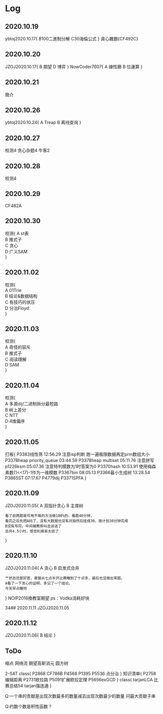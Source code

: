 # Log

## 2020.10.19
ybtoj2020.10.17{
    B100二進制分解
    C30海倫公式
}
貪心雜題{CF492C}

## 2020.10.20
JZOJ2020.10.17{
	B 期望
	D 博弈
}
NowCoder7607{
	A 線性篩
	B 位運算
}

## 2020.10.21
簡介

## 2020.10.26
ybtoj2020.10.24{
	A Treap
	B 离线查询
}

## 2020.10.27
校测4
贪心杂题4
牛客2

## 2020.10.28
校测4

## 2020.10.29
CF482A

## 2020.10.30
校测{
	A st表  
	B 推式子  
	C 贪心  
	D 广义SAM  
}

## 2020.11.02
校测{  
	A 01Trie  
	B 结论&数据结构  
	C 有技巧的状压  
	D 分治Floyd  
}

## 2020.11.03
校测{  
	A 奇怪的容斥  
	B 推式子  
	C 阅读理解  
	D SAM  
}

## 2020.11.04
校测{  
	A 多源dij/二进制拆分最短路  
	B 树上差分  
	C NTT  
	D 4维偏序  
}

## 2020.11.05
打板{
	P3383线性筛 12:56.29 注意isp判断 跑一遍极限数据再定prm数组大小
	P3378heap priority_queue 03:44.59 
	P3378heap multiset 05:11.76 注意拼写
	p1226ksm 05:07.36 注意特判模数为1时答案为0 
	P3370hash 10:53.91 使用梅森素数(1<<17)-1作为一维模数
	P3367bin 08:05.13 
	P3366最小生成树 13:28.54
	P3865ST 07:17.67
	P4779dij
	P3371SPFA
}

## 2020.11.09
JZOJ2020.11.05{
	A 双指针贪心
	B 主席树

	看了前两题是可用不难的方法做100%的，看题40分钟，
	看完之后先把A码了，没有大数据也没有对拍然后挂成30，按计划30分钟完成
	B没有写完，中间被教练叫去谈话了
	总共4.5小时，感觉利用率太低了
}

## 2020.11.10
JZOJ2020.11.04{
	A 贪心
	B 启发式合并

	艹状态还是好差，直接从七点半开比赛睡到了十点多，最后也没做出来题。
	A看了一下贪心的证明，多记了一个结论。
	今天早点睡吧
}
NOIP2016換教室期望
ps：Vodka消耗好快

34## 2020.11.11
JZOJ2020.11.05

## 2020.11.12
JZOJ2020.11.06{
	B 结论
}

## ToDo

缩点
网络流
期望高斯消元
圆方树

<!-- 二叉树计数 -->
<!-- 连通图 -->
<!-- DAG计数 -->
<!-- 二分图计数 -->
<!-- 基环树计 -->
<!-- 数合法括号序列,每个位置会有一个位置(数轴上),问每一对括号期望距离 -->
2-SAT
class{
P2868 
CF786B
P4568 
P1395
P5536 
点分治
}
知识清单{
P2758编辑距离
P2731欧拉路
P5091扩展欧拉定理
P5656exGCD
}
class{
	tarjanLCA
	比赛总结54
	tarjan强连通
}


Q:一个串的贡献是出现次数最多的数量减去出现次数最少的数量
问最大贡献子串

Q:约数个数是积性函数？